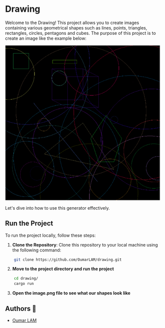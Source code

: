 # Drawing

Welcome to the Drawing! This project allows you to create images containing various geometrical shapes such as lines, points, triangles, rectangles, circles, pentagons and cubes. 
The purpose of this project is to create an image like the example below:

![screenshot](./drawing_image.png)

Let's dive into how to use this generator effectively.

## Run the Project

To run the project locally, follow these steps:

1. **Clone the Repository**: Clone this repository to your local machine using the following command:

```bash
    git clone https://github.com/OumarLAM/drawing.git
```
2. **Move to the project directory and run the project**

```bash
    cd drawing/
    cargo run
```
3. **Open the image.png file to see what our shapes look like**

## Authors 🚀

- [Oumar LAM](https://github.com/OumarLAM) 

